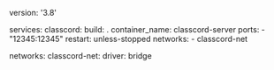 version: '3.8'

services:
  classcord:
    build: .
    container_name: classcord-server
    ports:
      - "12345:12345"
    restart: unless-stopped
    networks:
      - classcord-net

networks:
  classcord-net:
    driver: bridge